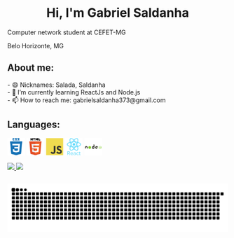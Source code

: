 <h1 align="center">Hi, I'm Gabriel Saldanha</h1>

<p>Computer network student at CEFET-MG</p>
<p>Belo Horizonte, MG</p>

<h2 align="left">About me:</h2>
- 😄 Nicknames: Salada, Saldanha <br>
- 🌱 I’m currently learning ReactJs and Node.js <br>
- 📫 How to reach me: gabrielsaldanha373@gmail.com <br>

<h2 align="left">Languages:</h2>
<p align="left">
<img src="https://raw.githubusercontent.com/devicons/devicon/master/icons/css3/css3-plain-wordmark.svg" alt="css3"  width="40" height="40"/>
<img src="https://raw.githubusercontent.com/devicons/devicon/master/icons/html5/html5-original-wordmark.svg" alt="html5"  width="40" height="40"/>
<img src="https://raw.githubusercontent.com/devicons/devicon/master/icons/javascript/javascript-original.svg" alt="javascript" width="40" height="40"/>
<a href="https://reactjs.org/"><img src="https://raw.githubusercontent.com/devicons/devicon/master/icons/react/react-original-wordmark.svg" alt="react" width="40" height="40"/></a>
<img src="https://raw.githubusercontent.com/devicons/devicon/master/icons/nodejs/nodejs-original-wordmark.svg" alt="nodejs" width="40" height="40"/></p><p align="center">
</p>

<div>
  <a href="https://github.com/disistinao">
  <img height="180em" src="https://github-readme-stats.vercel.app/api?username=disistinao&show_icons=true&theme=dracula&include_all_commits=true&count_private=true"/>
  <img height="180em" src="https://github-readme-stats.vercel.app/api/top-langs/?username=disistinao&layout=compact&langs_count=7&theme=dracula"/>
</div>

  ##
![Snake animation](https://github.com/disistinao/disistinao/blob/output/github-contribution-grid-snake.svg)
